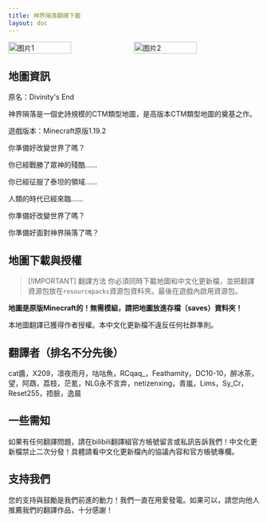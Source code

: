 ```yaml
---
title: 神界隕落翻譯下載
layout: doc
---
```


<div style="display: flex">
  <img src="https://s11.ax1x.com/2024/02/25/pFalbNR.jpg" style="width:50%" alt="图片1">
  <img src="https://s11.ax1x.com/2024/02/25/pFaMYKe.png" style="width:50%" alt="图片2">
</div>

## 地圖資訊

原名：Divinity's End

神界隕落是一個史詩規模的CTM類型地圖，是高版本CTM類型地圖的奠基之作。

遊戲版本：Minecraft原版1.19.2


你準備好改變世界了嗎？

你已經戰勝了眾神的殘酷……

你已經征服了泰坦的領域……

人類的時代已經來臨……

你準備好改變世界了嗎？ 

你準備好面對神界隕落了嗎？

<DownloadLinks :methods="[
  { id: 'dl', text: '下載地圖和翻譯', icon: '/imgs/svg/lanzou.svg', link: 'https://vmhanhuazu.lanzouo.com/s/divinity' },
  { id: 'lazy', text: '懶漢下載', icon: '/imgs/logo/logo_64.png', link: '/lazy/' }
]" />

## 地圖下載與授權

> [!IMPORTANT] 翻譯方法
> 你必須同時下載地圖和中文化更新檔，並把翻譯資源包放在`resourcepacks`資源包資料夾。最後在遊戲內啟用資源包。

**地圖是原版Minecraft的！無需模組，請把地圖放進存檔（saves）資料夾！**

本地圖翻譯已獲得作者授權。本中文化更新檔不違反任何社群準則。

## 翻譯者（排名不分先後）

cat醬，X209，凛夜雨月，咕咕魚，RCqaq_，Feathamity，DC10-10，醉冰茶，望，阿鵡，荔枝，茫氪，NLG永不言弃，netizenxing，青嵐，Lims，Sy_Cr，Reset255，捂臉，逸晨

## 一些需知

如果有任何翻譯問題，請在bilibili翻譯組官方帳號留言或私訊告訴我們！中文化更新檔禁止二次分發！具體請看中文化更新檔內的協議內容和官方帳號專欄。

## 支持我們

您的支持與鼓勵是我們前進的動力！我們一直在用愛發電。如果可以，請您向他人推薦我們的翻譯作品，十分感謝！
